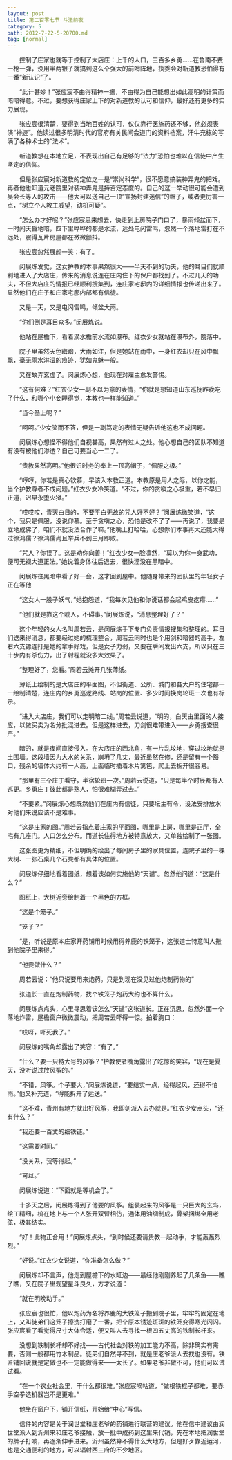 ```yaml
---
layout: post
title: 第二百零七节 斗法前夜
category: 5
path: 2012-7-22-5-20700.md
tag: [normal]
---
```


　　控制了庄家也就等于控制了大店庄：上千的人口，三百多乡勇……在鲁南不费一枪一弹，没用半两银子就搞到这么个强大的前哨阵地，执委会对新道教恐怕得有一番“新认识”了。

　　“此计甚妙！”张应宸不由得精神一振，不由得为自己能想出如此高明的计策而暗暗得意。不过，要想获得庄家上下的对新道教的认可和信仰，最好还有更多的实力展现。

　　张应宸很清楚，要得到当地百姓的认可，仅仅靠行医施药还不够，他必须表演“神迹”。他读过很多明清时代的官府有关民间会道门的资料档案，汗牛充栋的写满了各种术士的“法术”。

　　新道教想在本地立足，不表现出自己有足够的“法力”恐怕也难以在信徒中产生坚定的信仰。

　　但是张应宸对新道教的定位之一是“崇尚科学”，很不愿意搞装神弄鬼的把戏。再者他也知道元老院里对装神弄鬼是持否定态度的。自己的这一举动很可能会遭到吴会长等人的攻击——他大可以送自己一顶“宣扬封建迷信”的帽子，或者更厉害一点，“树立个人教主威望，动机可疑”。

　　“怎么办才好呢？”张应宸思来想去，快走到上房院子门口了，暴雨倾盆而下，一时间天昏地暗，四下里哗哗的都是水流，远处电闪雷鸣，忽然一个落地雷打在不远处，震得瓦片房屋都在微微颤抖。

　　张应宸忽然展颜一笑：有了。

　　闵展炼发觉，这女护教的本事果然很大——半天不到的功夫，他的耳目们就顺利地进入了大店庄，传来的消息说连在庄内住下的保户都找到了。不过几天的功夫，不但大店庄的情报已经顺利搜集到，连庄家宅邸内的详细情报也传递出来了。显然他们在庄子和庄家宅邸内部都有信徒。

　　又是一天，又是电闪雷鸣，倾盆大雨。

　　“你们倒是耳目众多。”闵展炼说。

　　他站在屋檐下，看着滴水檐前水流如瀑布。红衣少女就站在瀑布外，院落中。

　　院子里虽然天色晦暗，大雨如注，但是她站在雨中，一身红衣却只在风中飘飘，毫无雨水淋湿的痕迹，犹如鬼魅一般。

　　又在故弄玄虚了。闵展炼心想，他现在对雇主愈发警惕。

　　“这有何难？”红衣少女一副不以为意的表情，“你就是想知道山东巡抚昨晚吃了什么，和哪个小妾睡得觉，本教也一样能知道。”

　　“当今圣上呢？”

　　“呵呵。”少女笑而不答，但是一副笃定的表情无疑告诉他这也不成问题。

　　闵展炼心想怪不得他们自视甚高，果然有过人之处。他心想自己的团队不知道有没有被他们渗透？自己可要当心一二了。

　　“贵教果然高明。”他很识时务的奉上一顶高帽子，“佩服之极。”

　　“哼哼，你若是真心钦慕，早该入本教正道。本教原是用人之际，以你之能，当个护教尊者不成问题。”红衣少女冷笑道。“不过，你的贪嗔之心极重，若不早归正道，迟早永堕火狱。”

　　“哎哎哎，青天白日的，不要平白无故的咒人好不好？”闵展炼微笑道，“这个，我只是佩服，没说仰慕。至于贪嗔之心，恐怕是改不了了——再说了，我要是立地成佛了，咱们不就没法合作了嘛。”他嘴上打哈哈，心想你们本事再大还能大得过徐鸿儒？徐鸿儒尚且举兵不到三月即败。

　　“咒人？你误了。这是劝你向善！”红衣少女一脸凛然，“莫以为你一身武功，便可无视大道正法。”她说着身体往后退去，很快湮没在黑暗中。

　　闵展炼往黑暗中看了好一会，这才回到屋中。他随身带来的团队里的年轻女子正在等他

　　“这女人一股子妖气，”她抱怨道，“我每次见他和你说话都会起鸡皮疙瘩……”

　　“他们就是靠这个唬人，不碍事。”闵展炼说，“消息整理好了？”

　　这个年轻的女人名叫周若云，是闵展炼手下专门负责情报搜集和整理的。耳目们送来得消息，都要经过她的梳理整合，周若云同时也是个用剑和暗器的高手，左右六支镖连打是她的拿手好戏，但是女子力弱，又要在瞬间发出六支，所以只在三十步内有杀伤力，出了射程就没多大效果了。

　　“整理好了，您看。”周若云摊开几张薄纸。

　　薄纸上绘制的是大店庄的平面图，不但街道、公所、城门和各大户的住宅都一一绘制清楚，连庄内的乡勇巡逻路线、站岗的位置、多少时间换岗轮班一次也有标示。

　　“进入大店庄，我们可以走明暗二线。”周若云说道，“明的，白天由里面的人接应，以做买卖为名分批混进去。但是这样进去，刀剑很难带进入——乡勇搜查很严。”

　　暗的，就是夜间直接侵入。在大店庄的西北角，有一片乱坟地，穿过坟地就是土围墙。这段墙因为大水的关系，崩坍了几丈，最近虽然在修，还是留有一个豁口，残余的墙体大约有一人高，上面临时插着木片篱笆，爬上去拆开很容易。

　　“那里有三个庄丁看守，半宿轮班一次。”周若云说道，“只是每半个时辰都有人巡更。乡勇庄丁彼此都是熟人，怕很难糊弄过去。”

　　“不要紧。”闵展炼心想既然他们在庄内有信徒，只要坛主有令，设法安排放水对他们来说应该不是难事。

　　“这是庄家的图。”周若云指点着庄家的平面图，哪里是上房，哪里是正厅，全宅有几座门。人口怎么分布。而道长住得地方被特意放大，又单独绘制了一张图。

　　这张图更为精细，不但明确的绘出了每间房子里的家具位置，连院子里的一棵大树、一张石桌几个石凳都有具体的位置。

　　闵展炼仔细地看着图纸，想着该如何实施他的“天谴”。忽然他问道：“这是什么？”

　　图纸上，大树近旁绘制着一个黑色的方框。

　　“这是个笼子。”

　　“笼子？”

　　“是，听说是原本庄家开药铺用时候用得养鹿的铁笼子，这张道士特意叫人搬到他院子里来得。”

　　“他要做什么？”

　　周若云说：“他只说要用来炮药。只是到现在没见过他炮制药物的”

　　张道长一直在炮制药物，找个铁笼子炮药大约也不算什么。

　　闵展炼点点头，心里寻思着该怎么“天谴”这张道长。正在沉思，忽然外面一个落地炸雷，屋檐窗户微微震动，把周若云吓得一惊。拍着胸口：

　　“哎呀，吓死我了。”

　　闵展炼的嘴角却露出了笑容：“有了。”

　　“什么？要一只特大号的风筝？”护教使者嘴角露出了吃惊的笑容，“现在是夏天，没听说过放风筝的。”

　　“不错，风筝。个子要大，”闵展炼说道，“要结实一点，经得起风，还得不怕雨。”他又补充道，“得能拆开了运送。”

　　“这不难，青州有地方就出好风筝，我即刻派人去办就是。”红衣少女点头，“还有什么？”

　　“我还要一百丈的细铁链。”

　　“这需要时间。”

　　“没关系，我等得起。”

　　“可以。”

　　闵展炼说道：“下面就是等机会了。”

　　十多天之后，闵展炼得到了他要的风筝。组装起来的风筝是一只巨大的玄鸟，绘工精细，梳在地上与一个人张开双臂相仿，通体用油绸制成，骨架捆绑全用老弦，极其结实。

　　“好！此物正合用！”闵展炼点头，“到时候还要请贵教一起动手，才能轰轰烈烈。”

　　“好说。”红衣少女说道，“你准备怎么做？”

　　闵展炼却不言声，他走到屋檐下的水缸边——最经他刚刚养起了几条鱼——瞧了瞧，又在院子里观望星斗良久，方才说道：

　　“就在明晚动手。”

　　张应宸也很忙，他以炮药为名将养鹿的大铁笼子搬到院子里，牢牢的固定在地上，又叫徒弟们这笼子擦洗打磨了一番，把个原本锈迹斑斑的铁笼变得寒光闪闪。张应宸看了看觉得尺寸大体合适，便又叫人去寻找一根四五丈高的铁制长杆来。

　　没想到铁制长杆却不好找——古代社会对铁的加工能力不高，除非确实有需要，否则一般都用竹木制品。徒弟们自然寻不到，就是庄老爷派人去找也没有。铁匠铺回说就是定做也不一定能做得来——太长了。如果老爷非做不可，他们可以试试看。

　　“在一个农业社会里，干什么都很难。”张应宸嘀咕道，“做根铁棍子都难，要赤手空拳造机器岂不是更难。”

　　他坐在窗户下，铺开信纸，开始给“中心”写信。

　　信件的内容是关于润世堂和庄老爷的药铺进行联营的建议。他在信中建议由润世堂派人到沂州来和庄老爷接触，放一批中成药到这里来代销，先在本地把润世堂的牌子打响，再逐渐伸手进来。沂州虽然算不得什么大地方，但是好歹靠近运河，也是交通便利的地方，可以辐射西三府的不少地区。
